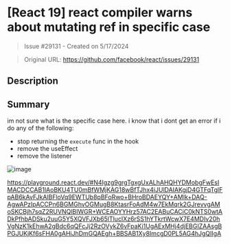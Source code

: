 # [React 19] react compiler warns about mutating ref in specific case

> Issue #29131 - Created on 5/17/2024

> Original URL: https://github.com/facebook/react/issues/29131

## Description

## Summary

im not sure what is the specific case here. i know that i dont get an error if i do any of the following:

- stop returning the `execute` func in the hook
- remove the useEffect
- remove the listener

![image](https://github.com/facebook/react/assets/18744505/daf7ae6f-d58e-483f-bfa1-5974e815d2c3)

https://playground.react.dev/#N4Igzg9grgTgxgUxALhAHQHYDMobgFwEsIMACDCCAB1IAoBKU4TU0mBfWMjKAG18wBfTJhx4iJUlDAIAKgjD4GTFqTglFpAB6kAvFJkAlBFloVq9EWTUb8pBFoRwo+BHroBDAEYQY+AMIk+DAQ-AgwAPzIpACCPn6BGMGhvOGMugB8KtasrFoAdM4w7EkMqrk2GJrevvgAMoSKCBjh7sqZ2RUVNQlBIWGR+WCEAOYYHrz57AC2EABuCACiC0kNTS0wtADkPfhbADSku2uuG5Y5XQVFJXb65lTlucIXz6rSS1hYTkrtWcwX7E4MDIv20hVgNzK1kEhwA2gBdc6qQFcJj2RzOVykZ6vFpaKi1UgAExMHj4djEBGIZAAsgBPGJUKjKf6sFHA0gAHiJhDmGQAEgh+BBSAB1Xy8ImcgD0PL5AG4hJgQIIgA

